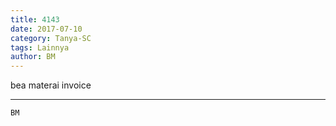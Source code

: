 ```yaml
---
title: 4143
date: 2017-07-10
category: Tanya-SC
tags: Lainnya
author: BM
---
```


bea materai invoice

---



`BM`
